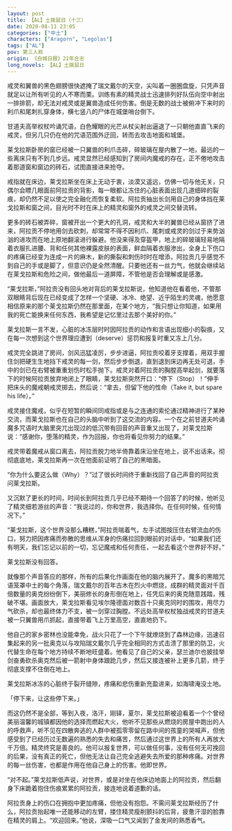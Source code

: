```yaml
---
layout: post
title: 【AL】土拨鼠日（十三）
date: 2020-08-11 23:05
categories: ["中土"]
characters: ["Aragorn", "Legolas"]
tags: ["AL"]
pov: 第三人称
origin: 《白城日报》21年合志
long_novels: 【AL】土拨鼠日
---
```


戒灵和翼兽的黑色翅膀很快遮掩了瑞文戴尔的天空，尖叫着一圈圈盘旋，只凭声音就足以让所有听见的人不寒而栗。训练有素的精灵战士迅速排列好队伍向空中射出一排排箭，却无法对戒灵或是翼兽造成任何伤害。倒是无数的战士被俯冲下来时的利爪和尾刺扎穿身体，横七竖八的尸体在城堡哨台倒下。

甘道夫高举权杖吟诵咒语，白色耀眼的光芒从杖尖射出逼退了一只朝他直直飞来的戒灵，但另几只仍在他的咒语范围外迂回，转而去攻击地面和城堡。

莱戈拉斯卧房的窗已经被一只翼兽的利爪击碎，碎玻璃在屋内散了一地，最远的一些离床只有不到几步远。戒灵显然已经感知到了房间内魔戒的存在，正不倦地攻击着那道窗和窗边的砖石，试图直接进来抢夺。

戒指就在床边，莱戈拉斯坐在床上无动于衷，淡漠又遥远，仿佛一切与他无关，只偶尔会瞟几眼面前阿拉贡的背影，每一眼都让冻住的心脏表面出现几道细碎的裂痕，却仍然不足以使之完全融化而恢复柔软。阿拉贡抽出长剑用自己的身体挡在莱戈拉斯和窗之间，目光时不时在床上的精灵和窗外的戒灵之间交替流转。

更多的砖石被弄碎，窗被开出一个更大的孔洞，戒灵和大半的翼兽已经从窗挤了进来，阿拉贡不停地用剑去砍刺，却常常不得不因利爪、尾刺或戒灵的剑过于来势汹汹的进攻而在地上原地翻滚进行躲避。他没来得及穿盔甲，地上的碎玻璃轻易地隔着衣服扎进腰、背和任何其他裸露皮肤的表面，鲜血隔着衣服渗出，全身上下伤口的疼痛已经变为连成一片的麻木，新的撕裂和刺伤时时在增添，阿拉贡几乎感觉不到自己的手或是脚了，但意识仍是全然清醒。只要他还有一丝力气，他就会继续站在莱戈拉斯和危险之间，做他最后一道屏障，不管他是否会理解或是感激。

“莱戈拉斯，”阿拉贡没有回头地对背后的莱戈拉斯说，他知道他在看着他，不管那双眼睛背后现在已经变成了怎样一个坚硬、冰冷、绝望、近乎陌生的灵魂，他愿意相信原来的那个莱戈拉斯仍然在那里面，在某个地方，“我只想让你知道，如果用我的死亡能换来任何东西，我希望是记忆里过去那个美好的你。”

莱戈拉斯一言不发，心脏的冰冻层时时因阿拉贡的动作和言语出现细小的裂痕，又在每一次想到这个世界理应遭到（deserve）惩罚和报复时重又冻上几分。

戒灵完全跳进了房间，剑风迅猛凌厉，步步进逼，阿拉贡咬着牙支撑着，用双手握住剑把硬生生地挡下戒灵的每一剑，然后步步倒退，直到退到床边再无处可退，手中的剑已在右臂被重重划伤时松手抛下。戒灵对着阿拉贡的胸膛高举起剑，就要落下的时候阿拉贡放弃地闭上了眼睛，莱戈拉斯突然开口：“停下（Stop）！”伸手把床头的魔戒朝戒灵掷去，然后说：“拿去，但留下他的性命（Take it, but spare his life）。”

戒灵接住魔戒，似乎在短暂的瞬间同戒指或是与之连通的索伦通过精神进行了某种交流，而莱戈拉斯也在自己的头脑中听到了这交流的内容。一个在之前甘道夫吟诵魔多咒语时大脑里突兀出现过的低沉带有回音的声音重又出现了，对莱戈拉斯说：“感谢你，堕落的精灵，作为回报，你也将看见你努力的结果。”

戒灵带着魔戒从窗口离去，阿拉贡脱力地半倚靠着床沿坐在地上，说不出话来。彻彻底底地，莱戈拉斯再一次在他面前证明了自己的黑暗面。

“你为什么要这么做（Why）？”过了很长时间终于重新找回了自己声音的阿拉贡问莱戈拉斯。

又沉默了更长的时间，时间长到阿拉贡几乎已经不期待一个回答了的时候，他听见了精灵细若游丝的声音：“我说过的，你和世界，我选择你。在任何时候，任何情况下。”

“莱戈拉斯，这个世界没那么糟糕，”阿拉贡喘着气，左手试图按压住右臂流血的伤口，努力把因疼痛而弥散的思维从浑身的伤痛拉回到眼前的对话中，“如果我们还有明天，我们忘记以前的一切，忘记魔戒和任何责任，一起去看这个世界好不好。”

莱戈拉斯没有回答。

就像那个声音答应的那样，所有的后果化作画面在他的脑内展开了。魔多的黑暗咒语笼罩中土的每个角落，瑞文戴尔的百年古木在烈火中燃烧，成群的精灵面对千百倍数量的奥克纷纷倒下，美丽修长的身形倒在地上，任凭后来的奥克随意践踏，残破不堪。画面放大，莱戈拉斯看见埃尔隆德面对数百十只奥克同时的围攻，用尽力气砍杀，却也最终体力不支，被一剑穿过胸膛。不远处高举权杖独战戒灵的甘道夫被一只翼兽用爪抓起，直接带着飞上万里高空，直直地扔下。

他自己的家乡密林也没能幸免，战火只花了一个下午就燎烧到了森林边缘，迅速召集起来的另一批奥克以与攻陷瑞文戴尔几乎完全相同的方式击溃了那里的防卫，火代替生命在每个地方持续不断地旺盛着。他看见了自己的父亲，瑟兰迪尔也披挂举剑奋勇砍杀奥克然后被一箭射中身体踉跄几步，然后又接连被补上更多几箭，终于彻底支撑不住倒在地上。

莱戈拉斯冰冻的心脏终于裂开缝隙，疼痛和悲伤重新充盈进来，如海啸淹没土地。

「停下来，让这些停下来。」

而这仍然不是全部，等到入夜，洛汗，刚铎，夏尔，莱戈拉斯被迫看着一个个曾经美丽温馨的城镇都因他的选择而燃起大火，他听不见那些从燃烧的房屋中跑出的人的呼救声，听不见在四散奔逃的人群中被孤零零留在路中间的孩童的哭喊声，但他感受到了已经历过无数遍的熟悉的失去和痛苦，然后通过这世界上的所有人再放大千万倍。精灵终究是善良的。他可以报复世界，可以做任何事，没有任何无可挽回的后果，没有真正的死亡，但他无法让自己完全逃避失去所爱的那种疼痛。对世界的每一丝伤害，也都是作用在他自己身上的伤害。他即世界。

“对不起。”莱戈拉斯低声说，对世界，或是对坐在他床边地面上的阿拉贡，然后翻身下床跪着抱住伤痕累累的阿拉贡，接连地说着道歉的话。

阿拉贡身上的伤口在拥抱中更加疼痛，但他没有抱怨。不需问莱戈拉斯经历了什么，阿拉贡抬起唯一还能移动的左臂，搂住精灵瘦削颤抖的后背，疲惫汗湿的脸靠在精灵的肩上。“欢迎回来。”他说，深吸一口气又闻到了金发间的熟悉香气。

<br>
